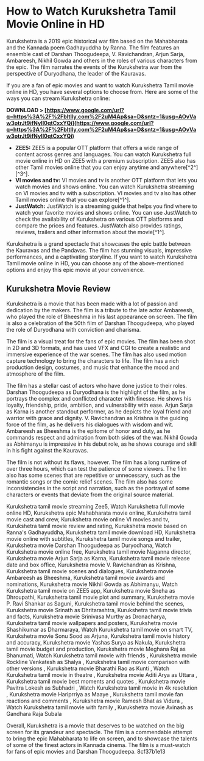 
 
# How to Watch Kurukshetra Tamil Movie Online in HD
 
Kurukshetra is a 2019 epic historical war film based on the Mahabharata and the Kannada poem Gadhayuddha by Ranna. The film features an ensemble cast of Darshan Thoogudeepa, V. Ravichandran, Arjun Sarja, Ambareesh, Nikhil Gowda and others in the roles of various characters from the epic. The film narrates the events of the Kurukshetra war from the perspective of Duryodhana, the leader of the Kauravas.
 
If you are a fan of epic movies and want to watch Kurukshetra Tamil movie online in HD, you have several options to choose from. Here are some of the ways you can stream Kurukshetra online:
 
**DOWNLOAD &gt; [https://www.google.com/url?q=https%3A%2F%2Fbltlly.com%2F2uM4Ap&sa=D&sntz=1&usg=AOvVaw3ptrJt9ifNylI0qtCxxYQi](https://www.google.com/url?q=https%3A%2F%2Fbltlly.com%2F2uM4Ap&sa=D&sntz=1&usg=AOvVaw3ptrJt9ifNylI0qtCxxYQi)**


 
- **ZEE5:** ZEE5 is a popular OTT platform that offers a wide range of content across genres and languages. You can watch Kurukshetra full movie online in HD on ZEE5 with a premium subscription. ZEE5 also has other Tamil movies online that you can enjoy anytime and anywhere[^2^] [^3^].
- **VI movies and tv:** VI movies and tv is another OTT platform that lets you watch movies and shows online. You can watch Kurukshetra streaming on VI movies and tv with a subscription. VI movies and tv also has other Tamil movies online that you can explore[^1^].
- **JustWatch:** JustWatch is a streaming guide that helps you find where to watch your favorite movies and shows online. You can use JustWatch to check the availability of Kurukshetra on various OTT platforms and compare the prices and features. JustWatch also provides ratings, reviews, trailers and other information about the movie[^1^].

Kurukshetra is a grand spectacle that showcases the epic battle between the Kauravas and the Pandavas. The film has stunning visuals, impressive performances, and a captivating storyline. If you want to watch Kurukshetra Tamil movie online in HD, you can choose any of the above-mentioned options and enjoy this epic movie at your convenience.
  
## Kurukshetra Movie Review
 
Kurukshetra is a movie that has been made with a lot of passion and dedication by the makers. The film is a tribute to the late actor Ambareesh, who played the role of Bheeshma in his last appearance on screen. The film is also a celebration of the 50th film of Darshan Thoogudeepa, who played the role of Duryodhana with conviction and charisma.
 
The film is a visual treat for the fans of epic movies. The film has been shot in 2D and 3D formats, and has used VFX and CGI to create a realistic and immersive experience of the war scenes. The film has also used motion capture technology to bring the characters to life. The film has a rich production design, costumes, and music that enhance the mood and atmosphere of the film.
 
The film has a stellar cast of actors who have done justice to their roles. Darshan Thoogudeepa as Duryodhana is the highlight of the film, as he portrays the complex and conflicted character with finesse. He shows his loyalty, friendship, pride, ambition, and vulnerability with ease. Arjun Sarja as Karna is another standout performer, as he depicts the loyal friend and warrior with grace and dignity. V. Ravichandran as Krishna is the guiding force of the film, as he delivers his dialogues with wisdom and wit. Ambareesh as Bheeshma is the epitome of honor and duty, as he commands respect and admiration from both sides of the war. Nikhil Gowda as Abhimanyu is impressive in his debut role, as he shows courage and skill in his fight against the Kauravas.
 
The film is not without its flaws, however. The film has a long runtime of over three hours, which can test the patience of some viewers. The film also has some scenes that are repetitive or unnecessary, such as the romantic songs or the comic relief scenes. The film also has some inconsistencies in the script and narration, such as the portrayal of some characters or events that deviate from the original source material.
 
Kurukshetra tamil movie streaming Zee5,  Watch Kurukshetra full movie online HD,  Kurukshetra epic Mahabharata movie online,  Kurukshetra tamil movie cast and crew,  Kurukshetra movie online VI movies and tv,  Kurukshetra tamil movie review and rating,  Kurukshetra movie based on Ranna's Gadhayuddha,  Kurukshetra tamil movie download HD,  Kurukshetra movie online with subtitles,  Kurukshetra tamil movie songs and trailer,  Kurukshetra movie Darshan Thoogudeepa as Duryodhana,  Watch Kurukshetra movie online free,  Kurukshetra tamil movie Naganna director,  Kurukshetra movie Arjun Sarja as Karna,  Kurukshetra tamil movie release date and box office,  Kurukshetra movie V. Ravichandran as Krishna,  Kurukshetra tamil movie scenes and dialogues,  Kurukshetra movie Ambareesh as Bheeshma,  Kurukshetra tamil movie awards and nominations,  Kurukshetra movie Nikhil Gowda as Abhimanyu,  Watch Kurukshetra tamil movie on ZEE5 app,  Kurukshetra movie Sneha as Dhroupathi,  Kurukshetra tamil movie plot and summary,  Kurukshetra movie P. Ravi Shankar as Saguni,  Kurukshetra tamil movie behind the scenes,  Kurukshetra movie Srinath as Dhritarashtra,  Kurukshetra tamil movie trivia and facts,  Kurukshetra movie Srinivasa Murthy as Dronacharya,  Kurukshetra tamil movie wallpapers and posters,  Kurukshetra movie Shashikumar as Dharmaraya,  Watch Kurukshetra tamil movie on smart TV,  Kurukshetra movie Sonu Sood as Arjuna,  Kurukshetra tamil movie history and accuracy,  Kurukshetra movie Yashas Surya as Nakula,  Kurukshetra tamil movie budget and production,  Kurukshetra movie Meghana Raj as Bhanumati,  Watch Kurukshetra tamil movie with friends ,  Kurukshetra movie Rockline Venkatesh as Shalya ,  Kurukshetra tamil movie comparison with other versions ,  Kurukshetra movie Bharathi Rao as Kunti ,  Watch Kurukshetra tamil movie in theatre ,  Kurukshetra movie Aditi Arya as Uttara ,  Kurukshetra tamil movie best moments and quotes ,  Kurukshetra movie Pavitra Lokesh as Subhadri ,  Watch Kurukshetra tamil movie in 4k resolution ,  Kurukshetra movie Hariprriya as Maaye ,  Kurukshetra tamil movie fan reactions and comments ,  Kurukshetra movie Ramesh Bhat as Vidura ,  Watch Kurukshetra tamil movie with family ,  Kurukshetra movie Avinash as Gandhara Raja Subala
 
Overall, Kurukshetra is a movie that deserves to be watched on the big screen for its grandeur and spectacle. The film is a commendable attempt to bring the epic Mahabharata to life on screen, and to showcase the talents of some of the finest actors in Kannada cinema. The film is a must-watch for fans of epic movies and Darshan Thoogudeepa.
 8cf37b1e13
 
